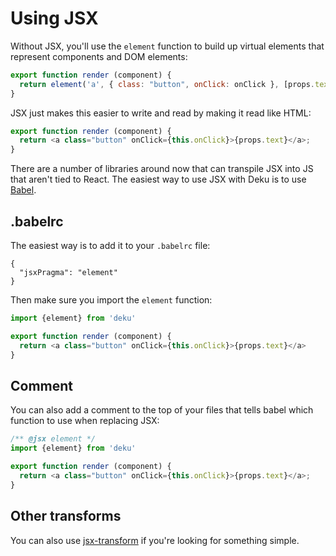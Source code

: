 # Using JSX

Without JSX, you'll use the `element` function to build up virtual elements that represent components and DOM elements:

```js
export function render (component) {
  return element('a', { class: "button", onClick: onClick }, [props.text])
}
```

JSX just makes this easier to write and read by making it read like HTML:

```js
export function render (component) {
  return <a class="button" onClick={this.onClick}>{props.text}</a>;
}
```

There are a number of libraries around now that can transpile JSX into JS that aren't tied to React. The easiest way to use JSX with Deku is to use [Babel](https://github.com/babel/babel). 

## .babelrc

The easiest way is to add it to your `.babelrc` file:

```
{
  "jsxPragma": "element"
}
```

Then make sure you import the `element` function:

```js
import {element} from 'deku'

export function render (component) {
  return <a class="button" onClick={this.onClick}>{props.text}</a>
}
```

## Comment

You can also add a comment to the top of your files that tells babel which function to use when replacing JSX:

```js
/** @jsx element */
import {element} from 'deku'

export function render (component) {
  return <a class="button" onClick={this.onClick}>{props.text}</a>;
}
```

## Other transforms

You can also use [jsx-transform](https://github.com/alexmingoia/jsx-transform) if you're looking for something simple.